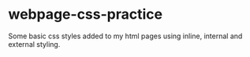# webpage-css-practice
Some basic css styles added to my html pages using inline, internal and external styling.
